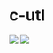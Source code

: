 # c-utl

![](https://github.com/Niklas-Seppala/c-utl/actions/workflows/c-cpp.yml/badge.svg)
![](https://github.com/Niklas-Seppala/c-utl/actions/workflows/memcheck.yml/badge.svg)
